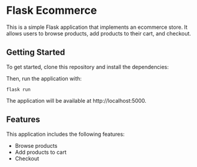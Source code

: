 # Flask Ecommerce
This is a simple Flask application that implements an ecommerce store. It allows users to browse products, add products to their cart, and checkout.

## Getting Started
To get started, clone this repository and install the dependencies:

Then, run the application with:

`flask run`

The application will be available at http://localhost:5000.

## Features
This application includes the following features:

* Browse products
* Add products to cart
* Checkout
